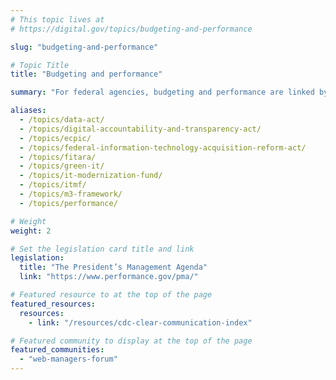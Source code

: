 ```yaml
---
# This topic lives at
# https://digital.gov/topics/budgeting-and-performance

slug: "budgeting-and-performance"

# Topic Title
title: "Budgeting and performance"

summary: "For federal agencies, budgeting and performance are linked by a framework that guides them in setting priorities and measuring progress. Agencies need to develop strategic objectives and performance measures so that they can track progress and demonstrate effectiveness. Performance data should be used by agencies to inform budget decisions, to ensire that resources are directed towards activities with the highest impact on achieving stated goals."

aliases:
  - /topics/data-act/
  - /topics/digital-accountability-and-transparency-act/
  - /topics/ecpic/
  - /topics/federal-information-technology-acquisition-reform-act/
  - /topics/fitara/
  - /topics/green-it/
  - /topics/it-modernization-fund/
  - /topics/itmf/
  - /topics/m3-framework/
  - /topics/performance/

# Weight
weight: 2

# Set the legislation card title and link
legislation:
  title: "The President’s Management Agenda"
  link: "https://www.performance.gov/pma/"

# Featured resource to at the top of the page
featured_resources:
  resources:
    - link: "/resources/cdc-clear-communication-index"

# Featured community to display at the top of the page
featured_communities:
  - "web-managers-forum"
---
```


